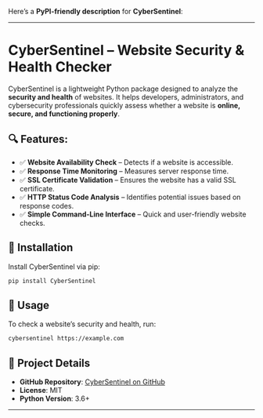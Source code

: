 Here’s a **PyPI-friendly description** for **CyberSentinel**:  

---

# **CyberSentinel – Website Security & Health Checker**  

CyberSentinel is a lightweight Python package designed to analyze the **security and health** of websites. It helps developers, administrators, and cybersecurity professionals quickly assess whether a website is **online, secure, and functioning properly**.  

## **🔍 Features:**  
- ✅ **Website Availability Check** – Detects if a website is accessible.  
- ✅ **Response Time Monitoring** – Measures server response time.  
- ✅ **SSL Certificate Validation** – Ensures the website has a valid SSL certificate.  
- ✅ **HTTP Status Code Analysis** – Identifies potential issues based on response codes.  
- ✅ **Simple Command-Line Interface** – Quick and user-friendly website checks.  

## **🚀 Installation**  
Install CyberSentinel via pip:  
```sh
pip install CyberSentinel
```

## **📌 Usage**  
To check a website’s security and health, run:  
```sh
cybersentinel https://example.com
```

## **🔗 Project Details**  
- **GitHub Repository**: [CyberSentinel on GitHub](https://github.com/Anshgarg9166/CyberSentinel)  
- **License**: MIT  
- **Python Version**: 3.6+  

---
